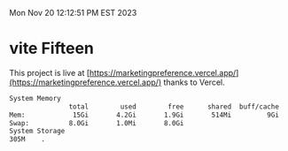 Mon Nov 20 12:12:51 PM EST 2023

# vite Fifteen


This project is live at [https://marketingpreference.vercel.app/](https://marketingpreference.vercel.app/) thanks to Vercel.

```bash
System Memory
               total        used        free      shared  buff/cache   available
Mem:            15Gi       4.2Gi       1.9Gi       514Mi         9Gi        11Gi
Swap:          8.0Gi       1.0Mi       8.0Gi
System Storage
305M	.
```
```bash
